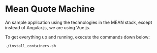 # Mean Quote Machine

An sample application using the technologies in the MEAN stack, except instead of Angular.js, we are using Vue.js.

To get everything up and running, execute the commands down below:

```bash
./install_containers.sh
```
